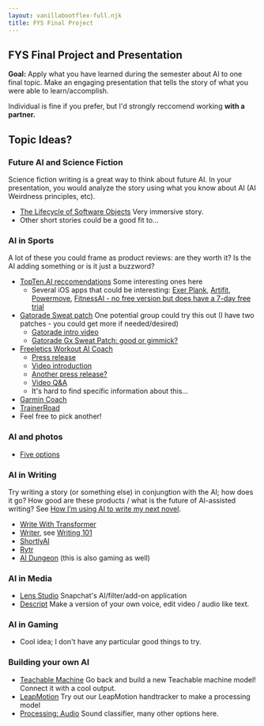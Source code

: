 ```yaml
---
layout: vanillabootflex-full.njk
title: FYS Final Project
---
```


## FYS Final Project and Presentation

**Goal:** Apply what you have learned during the semester about AI to one final topic. Make an engaging presentation that tells the story of what you were able to learn/accomplish.

Individual is fine if you prefer, but I'd strongly reccomend working **with a partner.**

## Topic Ideas?


### Future AI and Science Fiction

Science fiction writing is a great way to think about future AI. In your presentation, you would analyze the story using what you know about AI (AI Weirdness principles, etc).

- [The Lifecycle of Software Objects](https://cpb-us-w2.wpmucdn.com/voices.uchicago.edu/dist/8/644/files/2017/08/Chiang-Lifecycle-of-Software-Objects-q3tsuw.pdf) Very immersive story.
- Other short stories could be a good fit to...

### AI in Sports

A lot of these you could frame as product reviews: are they worth it? Is the AI adding something or is it just a buzzword?

- [TopTen.AI reccomendations](https://topten.ai/best-ai-fitness-and-trainer-apps-review/) Some interesting ones here
    - Several iOS apps that could be interesting: [Exer Plank](https://www.exer.ai/plank), [Artifit](https://artifit.app/), [Powermove](https://apps.apple.com/us/app/powermove-a-i-home-workouts/id1506826636), [FitnessAI - no free version but does have a 7-day free trial](https://www.fitnessai.com/)
- [Gatorade Sweat patch](https://www.gatorade.com/gx/sweatpatch) One potential group could try this out (I have two patches - you could get more if needed/desired)
    - [Gatorade intro video](https://www.youtube.com/watch?v=j-DOS8sUx0k)
    - [Gatorade Gx Sweat Patch: good or gimmick?](https://www.youtube.com/watch?v=UgFIKS143Rc)
- [Freeletics Workout AI Coach](https://www.freeletics.com/en/training/coach/get/)
    - [Press release](https://www.freeletics.com/en/press/news/fitness-and-lifestyle-app-freeletics-unveils-new-ai-algorithm-that-generates-nearly-infinite-customized-workouts/)
    - [Video introduction](https://www.youtube.com/watch?v=o4OaeLBziCY)
    - [Another press release?](https://www.freeletics.com/en/press/news/personal-coaching-meets-machine-learning/)
    - [Video Q&A](https://www.youtube.com/watch?v=_acjiXntgbI)
    - It's hard to find specific information about this...
- [Garmin Coach](https://connect.garmin.com/features/coach/)
- [TrainerRoad](https://www.outsideonline.com/health/training-performance/app-future-ai-workouts/)
- Feel free to pick another!

### AI and photos

- [Five options](https://www.makeuseof.com/ai-photo-editors-transform-pictures-without-knowing-image-editing/)
### AI in Writing

Try writing a story (or something else) in conjungtion with the AI; how does it go? How good are these products / what is the future of AI-assisted writing? 
See [How I’m using AI to write my next novel](https://www.vox.com/future-perfect/2019/8/30/20840194/ai-art-fiction-writing-language-gpt-2).

- [Write With Transformer](https://transformer.huggingface.co)
- [Writer](https://ai-writer.com), see [Writing 101](https://writer.com/blog/category/writing-101/)
- [ShortlyAI](https://shortlyai.com)
- [Rytr](https://rytr.me)
- [AI Dungeon](https://play.aidungeon.io) (this is also gaming as well)


### AI in Media

- [Lens Studio](https://lensstudio.snapchat.com) Snapchat's AI/filter/add-on application
- [Descript](https://www.descript.com) Make a version of your own voice, edit video / audio like text.

### AI in Gaming

- Cool idea; I don't have any particular good things to try.

### Building your own AI

- [Teachable Machine](https://teachablemachine.withgoogle.com) Go back and build a new Teachable machine model! Connect it with a cool output.
- [LeapMotion](https://www.ultraleap.com/tracking/) Try out our LeapMotion handtracker to make a processing model
- [Processing: Audio](https://vimeo.com/276021078) Sound classifier, many other options here.


<!-- 
- Processing - go all the way back to the beginning and work on Processing; consider trying out some of the different inputs available -->